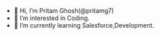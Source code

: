- 👋 Hi, I’m Pritam Ghosh(@pritamg7)
- 👀 I’m interested in Coding.
- 🌱 I’m currently learning Salesforce,Development.

<!---
pritamg7/pritamg7 is a ✨ special ✨ repository because its `README.md` (this file) appears on your GitHub profile.
You can click the Preview link to take a look at your changes.
--->
